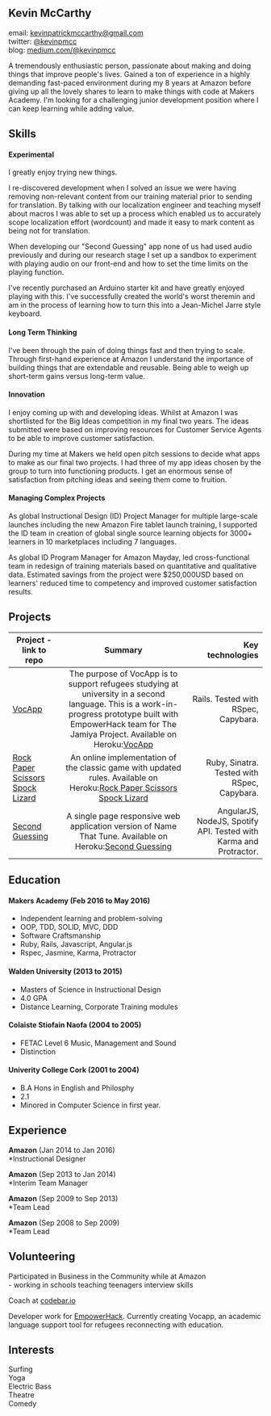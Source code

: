 ## Kevin McCarthy
email: kevinpatrickmccarthy@gmail.com  
twitter: [@kevinpmcc](http://twitter.com/@kevinpmcc)   
blog: [medium.com/@kevinpmcc](http://medium.com/@kevinpmcc)  

A tremendously enthusiastic person, passionate about making and doing things that
improve people's lives. Gained a ton of experience in a highly demanding fast-paced environment during my 8 years at Amazon
before giving up all the lovely shares to learn to make things with code at
Makers Academy. I'm looking for a challenging junior development position where
I can keep learning while adding value. 


## Skills

#### Experimental
I greatly enjoy trying new things. 

I re-discovered development when I solved an issue we were having removing
non-relevant content from our training material prior to sending for
translation. By talking with our localization engineer and teaching myself about
macros I was able to set up a process which enabled us to accurately scope
localization effort (wordcount) and made it easy to mark content as being not
for translation. 

When developing our "Second Guessing" app none of us had used audio previously
and during our research stage I set up a sandbox to experiment with playing
audio on our front-end and how to set the time limits on the playing function. 

I've recently purchased an Arduino starter kit and have greatly enjoyed playing
with this. I've successfully created the world's worst theremin and am in
the process of learning
how to turn this into a Jean-Michel Jarre style keyboard.

#### Long Term Thinking
  I've been through the pain of doing things fast and then trying to scale.
Through first-hand experience at Amazon I understand the importance of building things
that are extendable and reusable. Being able to weigh up short-term gains versus
long-term value. 

#### Innovation
  I enjoy coming up with and developing ideas.
  Whilst at Amazon I was shortlisted for the Big Ideas competition in my final two
  years. The ideas submitted were based on improving resources for
  Customer Service Agents to be able to improve customer satisfaction.

  During my time at Makers we held open pitch sessions to decide what apps to
make as our final two projects. I had three of my app ideas chosen by the group
to turn into functioning
  products. I get an enormous sense of satisfaction from pitching ideas and seeing
  them come to fruition.

#### Managing Complex Projects
  As global Instructional Design (ID) Project Manager for multiple large-scale launches including the new Amazon Fire tablet launch training, I supported the ID team in creation of global single source learning objects for 3000+ learners in 10 marketplaces including 7 languages.

  As global ID Program Manager for Amazon Mayday, led cross-functional team in redesign of training materials based on quantitative and qualitative data. Estimated savings from the project were $250,000USD based on learners' reduced time to competency and improved customer satisfaction results.
  
## Projects  
| Project - link to repo | Summary | Key technologies |
| ---------------------- | :-----: | ---------------: |
| [VocApp](https://github.com/empowerhack/vocapp) | The purpose of VocApp is to support refugees studying at university in a second language. This is a work-in-progress prototype built with EmpowerHack team for The Jamiya Project. Available on Heroku:[VocApp](https://vocabulary-app.herokuapp.com/) |  Rails.  Tested with RSpec, Capybara. |
| [Rock Paper Scissors Spock Lizard](https://github.com/kevinpmcc/rps-challenge) | An online implementation of the classic game with updated rules. Available on Heroku:[Rock Paper Scissors Spock Lizard](https://kevin-rps-challenge.herokuapp.com/) |  Ruby, Sinatra.  Tested with RSpec, Capybara. |
| [Second Guessing](https://github.com/kevinpmcc/web-spotify-game) | A single page responsive web application version of Name That Tune. Available on Heroku:[Second Guessing](https://spotify-game.herokuapp.com/) | AngularJS, NodeJS, Spotify API. Tested with Karma and Protractor. |

## Education
  

#### Makers Academy (Feb 2016 to May 2016)

  - Independent learning and problem-solving
  - OOP, TDD, SOLID, MVC, DDD
  - Software Craftsmanship
  - Ruby, Rails, Javascript, Angular.js
  - Rspec, Jasmine, Karma, Protractor

#### Walden University  (2013 to 2015)

  - Masters of Science in Instructional Design
  - 4.0 GPA 
  - Distance Learning, Corporate Training modules


#### Colaiste Stiofain Naofa  (2004 to 2005)

  - FETAC Level 6 Music, Management and Sound
  - Distinction

#### Univerity College Cork (2001 to 2004)

  - B.A Hons in English and Philosphy
  - 2.1
  - Minored in Computer Science in first year.



## Experience

**Amazon** (Jan 2014 to Jan 2016)    
  *Instructional Designer  
  
**Amazon** (Sep 2013 to Jan 2014)  
  *Interim Team Manager  
  
**Amazon** (Sep 2009 to Sep 2013)  
  *Team Lead    
  
**Amazon** (Sep 2008 to Sep 2009)  
  *Team Lead  


## Volunteering
  Participated in Business in the Community while at Amazon  
    -  working in schools teaching teenagers interview skills
  
  Coach at [codebar.io](https://codebar.io)
  
  Developer work for [EmpowerHack](http://empowerhack.io/). Currently creating Vocapp, an academic language support tool for refugees reconnecting with education. 

## Interests
  Surfing  
  Yoga  
  Electric Bass  
  Theatre  
  Comedy  


